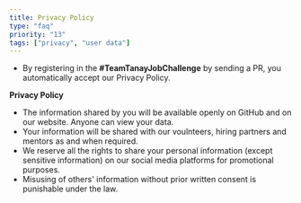 ```yaml
---
title: Privacy Policy
type: "faq"
priority: "13"
tags: ["privacy", "user data"]
---
```


- By registering in the **#TeamTanayJobChallenge** by sending a PR, you automatically accept our Privacy Policy.

**Privacy Policy**
- The information shared by you will be available openly on GitHub and on our website. Anyone can view your data.
- Your information will be shared with our voulnteers, hiring partners and mentors as and when required.
- We reserve all the rights to share your personal information (except sensitive information) on our social media platforms for promotional purposes.
- Misusing of others' information without prior written consent is punishable under the law.